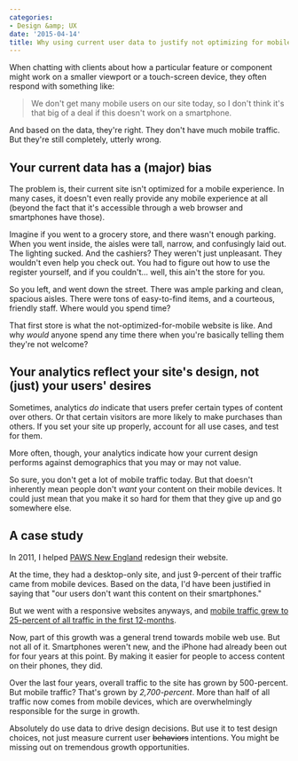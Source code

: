 ```yaml
---
categories:
- Design &amp; UX
date: '2015-04-14'
title: Why using current user data to justify not optimizing for mobile is b*llshit
---
```


When chatting with clients about how a particular feature or component might work on a smaller viewport or a touch-screen device, they often respond with something like:

> We don't get many mobile users on our site today, so I don't think it's that big of a deal if this doesn't work on a smartphone.

And based on the data, they're right. They don't have much mobile traffic. But they're still completely, utterly wrong.

<!--more-->

## Your current data has a (major) bias

The problem is, their current site isn't optimized for a mobile experience. In many cases, it doesn't even really provide any mobile experience at all (beyond the fact that it's accessible through a web browser and smartphones have those).

Imagine if you went to a grocery store, and there wasn't enough parking. When you went inside, the aisles were tall, narrow, and confusingly laid out. The lighting sucked. And the cashiers? They weren't just unpleasant. They wouldn't even help you check out. You had to figure out how to use the register yourself, and if you couldn't... well, this ain't the store for you.

So you left, and went down the street. There was ample parking and clean, spacious aisles. There were tons of easy-to-find items, and a courteous, friendly staff. Where would you spend time?

That first store is what the not-optimized-for-mobile website is like. And why *would* anyone spend any time there when you're basically telling them they're not welcome?

## Your analytics reflect your site's design, not (just) your users' desires

Sometimes, analytics *do* indicate that users prefer certain types of content over others. Or that certain visitors are more likely to make purchases than others. If you set your site up properly, account for all use cases, and test for them.

More often, though, your analytics indicate how your current design performs against demographics that you may or may not value.

So sure, you don't get a lot of mobile traffic today. But that doesn't inherently mean people don't *want* your content on their mobile devices. It could just mean that you make it so hard for them that they give up and go somewhere else.

## A case study

In 2011, I helped [PAWS New England](http://pawsnewengland.com/) redesign their website.

At the time, they had a desktop-only site, and just 9-percent of their traffic came from mobile devices. Based on the data, I'd have been justified in saying that "our users don't want this content on their smartphones."

But we went with a responsive websites anyways, and [mobile traffic grew to 25-percent of all traffic in the first 12-months](/projects/paws-new-england/#driving-results).

Now, part of this growth was a general trend towards mobile web use. But not all of it. Smartphones weren't new, and the iPhone had already been out for four years at this point. By making it easier for people to access content on their phones, they did.

Over the last four years, overall traffic to the site has grown by 500-percent. But mobile traffic? That's grown by *2,700-percent*. More than half of all traffic now comes from mobile devices, which are overwhelmingly responsible for the surge in growth.

Absolutely do use data to drive design decisions. But use it to test design choices, not just measure current user <del datetime="2015-04-14T19:59:06+00:00">behaviors</del> intentions. You might be missing out on tremendous growth opportunities.